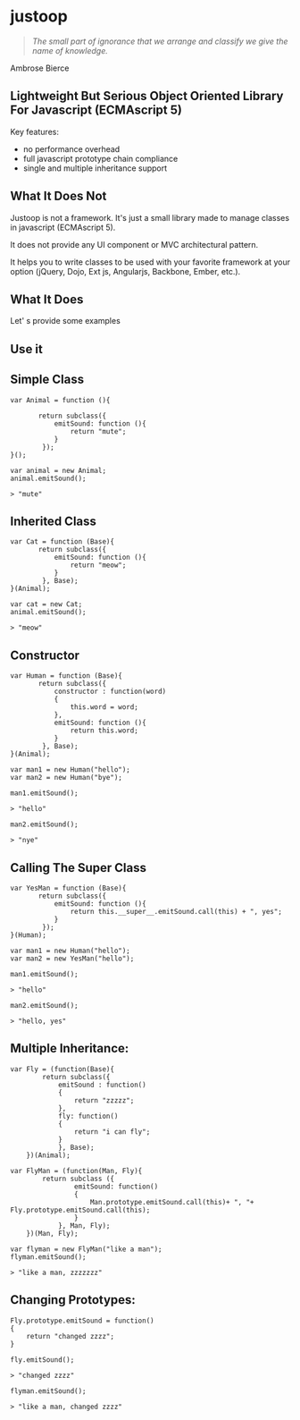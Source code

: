 justoop
========
> *The small part of ignorance that we arrange and classify we give the name of knowledge.*

Ambrose Bierce


Lightweight But Serious Object Oriented Library For Javascript (ECMAscript 5)
--------

Key features:

* no performance overhead
* full javascript prototype chain compliance
* single and multiple inheritance support

What It Does Not
------------
Justoop is not a framework. It's just a small library made to manage classes in javascript (ECMAscript 5).

It does not provide any UI component or MVC architectural pattern.

It helps you to write classes to be used with your favorite framework at your option (jQuery, Dojo, Ext js, Angularjs, Backbone, Ember, etc.).

What It Does
------------
Let'    s provide some examples

Use it
--------------




Simple Class
--------------

    var Animal = function (){

           return subclass({
               emitSound: function (){
                   return "mute";
               }
            });
    }();

    var animal = new Animal;
    animal.emitSound();

    > "mute"

Inherited Class
--------------

    var Cat = function (Base){
           return subclass({
               emitSound: function (){
                   return "meow";
               }
            }, Base);
    }(Animal);

    var cat = new Cat;
    animal.emitSound();

    > "meow"


Constructor
--------------

    var Human = function (Base){
           return subclass({
               constructor : function(word)
               {
                   this.word = word;
               },
               emitSound: function (){
                   return this.word;
               }
            }, Base);
    }(Animal);

    var man1 = new Human("hello");
    var man2 = new Human("bye");

    man1.emitSound();

    > "hello"

    man2.emitSound();

    > "nye"

Calling The Super Class
--------------

    var YesMan = function (Base){
           return subclass({
               emitSound: function (){
                   return this.__super__.emitSound.call(this) + ", yes";
               }
            });
    }(Human);

    var man1 = new Human("hello");
    var man2 = new YesMan("hello");

    man1.emitSound();

    > "hello"

    man2.emitSound();

    > "hello, yes"

Multiple Inheritance:
--------------

    var Fly = (function(Base){
            return subclass({
                emitSound : function()
                {
                    return "zzzzz";
                },
                fly: function()
                {
                    return "i can fly";
                }
                }, Base);
        })(Animal);

    var FlyMan = (function(Man, Fly){
            return subclass ({
                    emitSound: function()
                    {
                        Man.prototype.emitSound.call(this)+ ", "+ Fly.prototype.emitSound.call(this);
                    }
                }, Man, Fly);
        })(Man, Fly);

    var flyman = new FlyMan("like a man");
    flyman.emitSound();

    > "like a man, zzzzzzz"


Changing Prototypes:
--------------

    Fly.prototype.emitSound = function()
    {
        return "changed zzzz";
    }

    fly.emitSound();

    > "changed zzzz"

    flyman.emitSound();

    > "like a man, changed zzzz"
